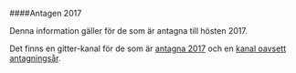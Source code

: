 ####Antagen 2017

Denna information gäller för de som är antagna till hösten 2017.

Det finns en gitter-kanal för de som är [antagna 2017](https://gitter.im/dbwebb-se/webprog17) och en [kanal oavsett antagningsår](https://gitter.im/dbwebb-se/webprog).
